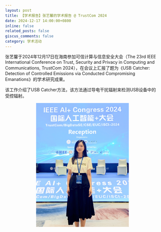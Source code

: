 ```yaml
---
layout: post
title: 【学术报告】张艺馨的学术报告 @ TrustCom 2024
date: 2024-12-17 14:00:00+0800
inline: false
related_posts: false
giscus_comments: false
category: 学术活动
---
```


张艺馨于2024年12月17日在海南参加可信计算与信息安全大会（The 23rd IEEE International Conference on Trust, Security and Privacy in Computing and Communications, TrustCom 2024），在会议上汇报了题为《USB Catcher: Detection of Controlled Emissions via Conducted Compromising Emanations》的学术研究成果。

该工作介绍了USB Catcher方法，该方法通过导电干扰辐射来检测USB设备中的受控辐射。

<div style="text-align: center;">
    <img alt="张艺馨@TrustCom2024" src="/assets/img/news/conferences/zhangyixin@trustcom2024.jpg" width="60%" style="margin: 0 auto" />
</div>
